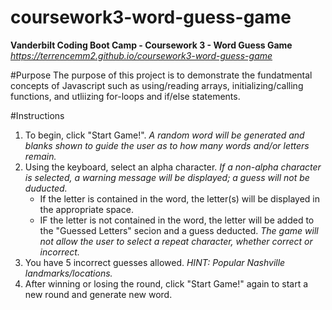 # coursework3-word-guess-game
__Vanderbilt Coding Boot Camp - Coursework 3 - Word Guess Game__
_https://terrencemm2.github.io/coursework3-word-guess-game_

#Purpose
The purpose of this project is to demonstrate the fundatmental concepts of Javascript such as using/reading arrays, initializing/calling functions, and utliizing for-loops and if/else statements.

#Instructions
1. To begin, click "Start Game!".
    _A random word will be generated and blanks shown to guide the user as to how many words and/or letters remain._
2. Using the keyboard, select an alpha character.
    _If a non-alpha character is selected, a warning message will be displayed; a guess will not be duducted._
    * If the letter is contained in the word, the letter(s) will be displayed in the appropriate space.
    * IF the letter is not contained in the word, the letter will be added to the "Guessed Letters" secion and a guess deducted.
    _The game will not allow the user to select a repeat character, whether correct or incorrect._
3. You have 5 incorrect guesses allowed.
    _HINT: Popular Nashville landmarks/locations._
4. After winning or losing the round, click "Start Game!" again to start a new round and generate new word.

